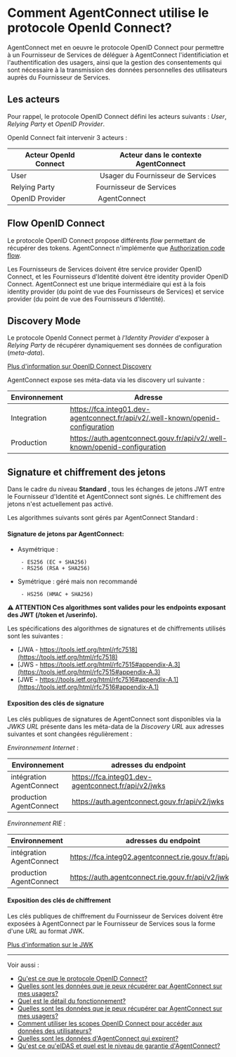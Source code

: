 # Comment AgentConnect utilise le protocole OpenId Connect? 

AgentConnect met en oeuvre le protocole OpenID Connect pour permettre à un Fournisseur de Services de déléguer à AgentConnect l'identificiation et l'authentification des usagers, ainsi que la gestion des consentements qui sont nécessaire à la transmission des données personnelles des utilisateurs auprès du Fournisseur de Services.  

## Les acteurs

Pour rappel, le protocole OpenID Connect défini les acteurs suivants : *User*, *Relying Party* et *OpenID Provider*. 

OpenId Connect fait intervenir 3 acteurs : 

| Acteur OpenId Connect | Acteur dans le contexte AgentConnect |
| ------ | ------ |
| User |  Usager du Fournisseur de Services |
| Relying Party | Fournisseur de Services | 
| OpenID Provider | AgentConnect |

## Flow OpenID Connect

Le protocole OpenID Connect propose différents *flow* permettant de récupérer des tokens. AgentConnect n'implémente que [Authorization code flow](https://openid.net/specs/openid-connect-core-1_0.html#CodeFlowAuth).

Les Fournisseurs de Services doivent être service provider OpenID Connect, et les Fournisseurs d'Identité doivent être identity provider OpenID Connect. AgentConnect est une brique intermédiaire qui est à la fois identity provider (du point de vue des Fournisseurs de Services) et service provider (du point de vue des Fournisseurs d'Identité).

## Discovery Mode

Le protocole OpenId Connect permet à *l'Identity Provider* d'exposer à *Relying Party* de récupérer dynamiquement ses données de configuration (*meta-data*). 

[Plus d'information sur OpenID Connect Discovery](https://openid.net/specs/openid-connect-discovery-1_0.html)

AgentConnect expose ses méta-data via les discovery url suivante : 

| Environnement | Adresse |
| ------ | ------ |
| Integration | https://fca.integ01.dev-agentconnect.fr/api/v2/.well-known/openid-configuration | 
| Production | https://auth.agentconnect.gouv.fr/api/v2/.well-known/openid-configuration |

## Signature et chiffrement des jetons

Dans le cadre du niveau **Standard** , tous les échanges de jetons JWT entre le Fournisseur d'Identité et AgentConnect sont signés. 
Le chiffrement des jetons n'est actuellement pas activé. 

Les algorithmes suivants sont gérés par AgentConnect Standard : 

#### Signature de jetons par AgentConnect:

- Asymétrique : 

       - ES256 (EC + SHA256)
       - RS256 (RSA + SHA256)

- Symétrique : géré mais non recommandé

       - HS256 (HMAC + SHA256) 

**:warning: ATTENTION Ces algorithmes sont valides pour les endpoints exposant des JWT (/token et /userinfo).**

Les spécifications des algorithmes de signatures et de chiffrements utilisés sont les suivantes :

* [JWA - https://tools.ietf.org/html/rfc7518](https://tools.ietf.org/html/rfc7518)
* [JWS - https://tools.ietf.org/html/rfc7515#appendix-A.3](https://tools.ietf.org/html/rfc7515#appendix-A.3)
* [JWE - https://tools.ietf.org/html/rfc7516#appendix-A.1](https://tools.ietf.org/html/rfc7516#appendix-A.1)


#### Exposition des clés de signature

Les clés publiques de signatures de AgentConnect sont disponibles via la *JWKS URL* présente dans les méta-data de la *Discovery URL* aux adresses suivantes et sont changées régulièrement :

*Environnement Internet* : 

| Environnement | adresses du endpoint |
|---------------|----------------------|
| intégration AgentConnect | https://fca.integ01.dev-agentconnect.fr/api/v2/jwks |
| production AgentConnect |https://auth.agentconnect.gouv.fr/api/v2/jwks|

*Environnement RIE* :

| Environnement | adresses du endpoint |
|---------------|----------------------|
| intégration AgentConnect | https://fca.integ02.agentconnect.rie.gouv.fr/api/v2/jwks|
| production AgentConnect |https://auth.agentconnect.rie.gouv.fr/api/v2/jwks|


#### Exposition des clés de chiffrement

Les clés publiques de chiffrement du Fournisseur de Services doivent être exposées à AgentConnect par le Fournisseur de Services sous la forme d'une *URL* au format JWK. 

[Plus d'information sur le JWK](https://datatracker.ietf.org/doc/html/rfc7517)

---

Voir aussi : 
- [Qu'est ce que le protocole OpenID Connect?](../technique_fca/technique_oidc.md)
- [Quelles sont les données que je peux récupérer par AgentConnect sur mes usagers?](../projet_fca/projet_fca_donnees.md)
- [Quel est le détail du fonctionnement?](../fonctionnement_fca/details_fonctionnement.md)
- [Quelles sont les données que je peux récupérer par AgentConnect sur mes usagers?](../projet_fca/projet_fca_donnees.md)
- [Comment utiliser les scopes OpenID Connect pour accéder aux données des utilisateurs? ](../technique_fca/technique_fca_scope.md)
- [Quelles sont les données d'AgentConnect qui expirent?](../technique_fca/donnees_expirent.md)
- [Qu'est ce qu'eIDAS et quel est le niveau de garantie d'AgentConnect?](../projet_fca/projet_fca_niveau_eidas.md)

